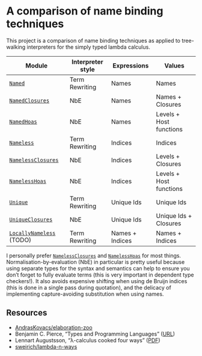 # A comparison of name binding techniques

This project is a comparison of name binding techniques as applied to
tree-walking interpreters for the simply typed lambda calculus.

| Module                      | Interpreter style | Expressions     | Values                  |
| --------------------------- | ----------------- | --------------- | ----------------------- |
| [`Named`]                   | Term Rewriting    | Names           | Names                   |
| [`NamedClosures`]           | NbE               | Names           | Names + Closures        |
| [`NamedHoas`]               | NbE               | Names           | Levels + Host functions |
| [`Nameless`]                | Term Rewriting    | Indices         | Indices                 |
| [`NamelessClosures`]        | NbE               | Indices         | Levels + Closures       |
| [`NamelessHoas`]            | NbE               | Indices         | Levels + Host functions |
| [`Unique`]                  | Term Rewriting    | Unique Ids      | Unique Ids              |
| [`UniqueClosures`]          | NbE               | Unique Ids      | Unique Ids + Closures   |
| [`LocallyNameless`] (TODO)  | Term Rewriting    | Names + Indices | Names + Indices         |

I personally prefer [`NamelessClosures`] and [`NamelessHoas`] for most things.
Normalisation-by-evaluation (NbE) in particular is pretty useful because using
separate types for the syntax and semantics can help to ensure you don’t forget
to fully evaluate terms (this is very important in dependent type checkers!). It
also avoids expensive shifting when using de Bruijn indices (this is done in a
single pass during quotation), and the delicacy of implementing capture-avoiding
substitution when using names.

[`Named`]:              ./Named.ml
[`NamedClosures`]:      ./NamedClosures.ml
[`NamedHoas`]:          ./NamedHoas.ml
[`Nameless`]:           ./Nameless.ml
[`NamelessClosures`]:   ./NamelessClosures.ml
[`NamelessHoas`]:       ./NamelessHoas.ml
[`Unique`]:             ./Unique.ml
[`UniqueClosures`]:     ./UniqueClosures.ml
[`LocallyNameless`]:    ./LocallyNameless.ml

## Resources

- [AndrasKovacs/elaboration-zoo](https://github.com/AndrasKovacs/elaboration-zoo/tree/master)
- Benjamin C. Pierce, “Types and Programming Languages” ([URL](https://www.cis.upenn.edu/~bcpierce/tapl/))
- Lennart Augustsson, “λ-calculus cooked four ways” ([PDF](https://github.com/mietek/cook/blob/master/doc/pdf/augustsson-2006.pdf))
- [sweirich/lambda-n-ways](https://github.com/sweirich/lambda-n-ways/)
